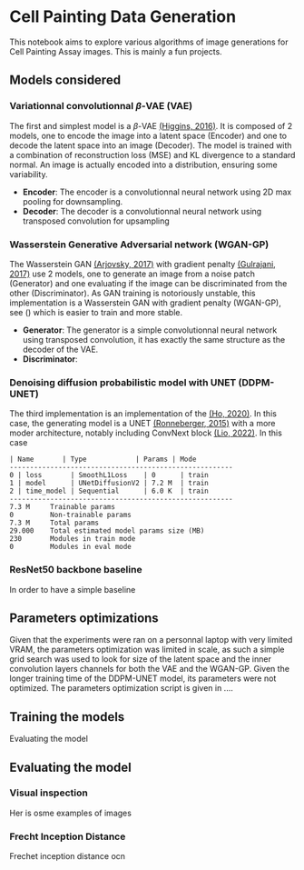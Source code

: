 # Cell Painting Data Generation

This notebook aims to explore various algorithms of image generations for Cell Painting Assay images. This is mainly a fun projects.

## Models considered

### Variationnal convolutionnal $\beta$-VAE (VAE)
The first and simplest model is a $\beta$-VAE [(Higgins, 2016)](https://arxiv.org/abs/1606.05579). It is composed of 2 models, one to encode the image into a latent space (Encoder) and one to decode the latent space into an image (Decoder). The model is trained with a combination of reconstruction loss (MSE) and KL divergence to a standard normal. An image is actually encoded into a distribution, ensuring some variability.

* __Encoder__: The encoder is a convolutionnal neural network using 2D max pooling for downsampling.
* __Decoder__: The decoder is a convolutionnal neural network using transposed convolution for upsampling

### Wasserstein Generative Adversarial network (WGAN-GP)
The Wasserstein GAN [(Arjovsky, 2017)](https://arxiv.org/abs/1701.07875) with gradient penalty [(Gulrajani, 2017)](https://arxiv.org/abs/1704.00028) use 2 models, one to generate an image from a noise patch (Generator) and one evaluating if the image can be discriminated from the other (Discriminator). As GAN training is notoriously unstable, this implementation is a Wasserstein GAN with gradient penalty (WGAN-GP), see () which is easier to train and more stable.

* __Generator__: The generator is a simple convolutionnal neural network using transposed convolution, it has exactly the same structure as the decoder of the VAE.
* __Discriminator__:

### Denoising diffusion probabilistic model with UNET (DDPM-UNET)
The third implementation is an implementation of the [(Ho, 2020)](https://arxiv.org/pdf/2006.11239). In this case, the generating model is a UNET [(Ronneberger, 2015)](https://arxiv.org/abs/1505.04597) with a more moder architecture, notably including ConvNext block [(Lio, 2022)](https://arxiv.org/abs/2201.03545). In this case 

```
| Name       | Type            | Params | Mode 
-------------------------------------------------------
0 | loss       | SmoothL1Loss    | 0      | train
1 | model      | UNetDiffusionV2 | 7.2 M  | train
2 | time_model | Sequential      | 6.0 K  | train
-------------------------------------------------------
7.3 M     Trainable params
0         Non-trainable params
7.3 M     Total params
29.000    Total estimated model params size (MB)
230       Modules in train mode
0         Modules in eval mode
```

### ResNet50 backbone baseline
In order to have a simple baseline


## Parameters optimizations

Given that the experiments were ran on a personnal laptop with very limited VRAM, the parameters optimization was limited in scale, as such a simple grid search was used to look for size of the latent space and the inner convolution layers channels for both the VAE and the WGAN-GP. Given the longer training time of the DDPM-UNET model, its parameters were not optimized. The parameters optimization script is given in ....

## Training the models

Evaluating the model

## Evaluating the model

### Visual inspection
Her is osme examples of images

### Frecht Inception Distance
Frechet inception distance ocn

